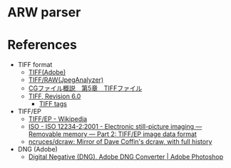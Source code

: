 # ARW parser

# References

- TIFF format
  - [TIFF(Adobe)](https://www.adobe.io/open/standards/TIFF.html)
  - [TIFF/RAW(JpegAnalyzer)](https://hp.vector.co.jp/authors/VA032610/operation/TiffAnalyze.htm)
  - [CGファイル概説　第5章　TIFFファイル](http://www.snap-tck.com/room03/c02/cg/cg05_01.html)
  - [TIFF, Revision 6.0](https://www.loc.gov/preservation/digital/formats/fdd/fdd000022.shtml)
    - [TIFF tags](https://www.loc.gov/preservation/digital/formats/content/tiff_tags.shtml)
- TIFF/EP
  - [TIFF/EP - Wikipedia](https://en.wikipedia.org/wiki/TIFF/EP)
  - [ISO - ISO 12234-2:2001 - Electronic still-picture imaging — Removable memory — Part 2: TIFF/EP image data format](https://www.iso.org/standard/29377.html)
  - [ncruces/dcraw: Mirror of Dave Coffin's dcraw, with full history](https://github.com/ncruces/dcraw)
- DNG (Adobe)
  - [Digital Negative (DNG), Adobe DNG Converter | Adobe Photoshop](https://helpx.adobe.com/camera-raw/digital-negative.html)
